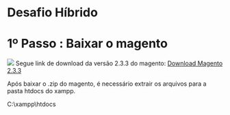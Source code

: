 # Desafio Híbrido
 
# 1º Passo : Baixar o magento

<img src="https://miro.medium.com/max/700/1*-S7ezOMsoIh9tSeXVX4YaA.png">
Segue link de download da versão 2.3.3 do magento: <a href="https://magento.com/tech-resources/download#archive-releases">Download Magento 2.3.3</a>

Após baixar o .zip do magento, é necessário extrair os arquivos para a pasta htdocs do xampp.


C:\xampp\htdocs

